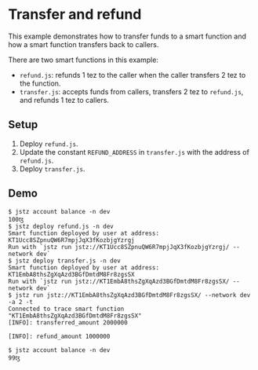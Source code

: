# Transfer and refund

This example demonstrates how to transfer funds to a smart function and how a smart function transfers back to callers.

There are two smart functions in this example:

- `refund.js`: refunds 1 tez to the caller when the caller transfers 2 tez to the function.
- `transfer.js`: accepts funds from callers, transfers 2 tez to `refund.js`, and refunds 1 tez to callers.

## Setup

1. Deploy `refund.js`.
1. Update the constant `REFUND_ADDRESS` in `transfer.js` with the address of `refund.js`.
1. Deploy `transfer.js`.

## Demo

```
$ jstz account balance -n dev
100ꜩ
$ jstz deploy refund.js -n dev
Smart function deployed by user at address: KT1Ucc8SZpnuQW6R7mpjJqX3fKozbjgYzrgj
Run with `jstz run jstz://KT1Ucc8SZpnuQW6R7mpjJqX3fKozbjgYzrgj/ --network dev`
$ jstz deploy transfer.js -n dev
Smart function deployed by user at address: KT1EmbA8thsZgXqAzd3BGfDmtdM8Fr8zgsSX
Run with `jstz run jstz://KT1EmbA8thsZgXqAzd3BGfDmtdM8Fr8zgsSX/ --network dev`
$ jstz run jstz://KT1EmbA8thsZgXqAzd3BGfDmtdM8Fr8zgsSX/ --network dev -a 2 -t
Connected to trace smart function "KT1EmbA8thsZgXqAzd3BGfDmtdM8Fr8zgsSX"
[INFO]: transferred_amount 2000000

[INFO]: refund_amount 1000000

$ jstz account balance -n dev
99ꜩ
```

